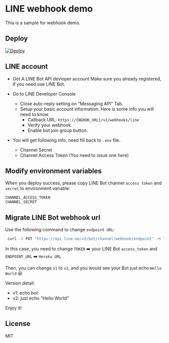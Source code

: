 # LINE webhook demo

This is a sample for webhook demo.

## Deploy

[![Deploy](https://www.herokucdn.com/deploy/button.svg)](https://heroku.com/deploy?template=https://github.com/louis70109/line-webhook-demo)

## LINE account

- Got A LINE Bot API devloper account
  Make sure you already registered, if you need use LINE Bot.

- Go to LINE Developer Console
  - Close auto-reply setting on "Messaging API" Tab.
  - Setup your basic account information. Here is some info you will need to know.
    - Callback URL: `https://{NGROK_URL}/v1/webhooks/line`
    - Verify your webhook.
    - Enable bot join group button.
- You will get following info, need fill back to `.env` file.
  - Channel Secret
  - Channel Access Token (You need to issue one here)

## Modify environment variables

When you deploy success, please copy LINE Bot channel `access token` and `secret` to environment variable:

```
CHANNEL_ACCESS_TOKEN
CHANNEL_SECRET
```

## Migrate LINE Bot webhook url

Use the following command to change `endpoint URL`:

```bash
 curl -X PUT "https://api.line.me/v2/bot/channel/webhook/endpoint" -H "Content-Type: application/json" -H "Authorization: Bearer TOKEN" -d '{"endpoint": "https://ENDPOINT_URL/v1/webhooks/line"}'
```

In this case, you need to change `TOKEN` ➡️ your LINE Bot `access_token` and `ENDPOINT_URL` ➡️ `Heroku URL`

Then, you can change `v1` to `v2`, and you would see your Bot just echo `Hello World` 😆

Version detail:

- v1: echo bot
- v2: just echo "Hello World"

Enjoy it!

## License

MIT
